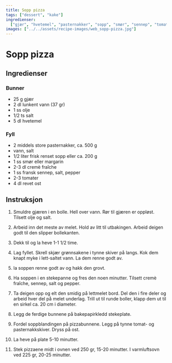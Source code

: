```yaml
---
title: Sopp pizza
tags: ["dessert", "kake"]
ingredienser:
  ["gjær", "hvetemel", "pasternakker", "sopp", "smør", "sennep", "tomat", "ost"]
images: ["../../assets/recipe-images/web_sopp-pizza.jpg"]
---
```


# Sopp pizza

## Ingredienser

### Bunner

- 25 g gjær
- 2 dl lunkent vann (37 gr)
- 1 ss olje
- 1/2 ts salt
- 5 dl hvetemel

### Fyll

- 2 middels store pasternakker, ca. 500 g
- vann, salt
- 1/2 liter frisk renset sopp eller ca. 200 g
- 1 ss smør eller margarin
- 2-3 dl cremè fraîche
- 1 ss fransk sennep, salt, pepper
- 2-3 tomater
- 4 dl revet ost

## Instruksjon

1. Smuldre gjæren i en bolle. Hell over vann. Rør til gjæren er oppløst. Tilsett olje og salt.

2. Arbeid inn det meste av melet. Hold av litt til utbakingen. Arbeid deigen godt til den slipper bollekanten.

3. Dekk til og la heve 1-1 1/2 time.

4. Lag fyllet. Skrell skjær grønnsakene i tynne skiver på langs. Kok dem knapt myke i lett-saltet vann. La dem renne godt av.

5. la soppen renne godt av og hakk den grovt.

6. Ha soppen i en stekepanne og fres den noen minutter. Tilsett cremè fraîche, sennep, salt og pepper.

7. Ta deigen opp og elt den smidig på lettmelet bord. Del den i fire deler og arbeid hver del på melet underlag. Trill ut til runde boller, klapp dem ut til en sirkel ca. 20 cm i diameter.

8. Legg de ferdige bunnene på bakepapirkledd stekeplate.

9. Fordel soppblandingen på pizzabunnene. Legg på tynne tomat- og pasternakkskiver. Dryss på ost.

10. La heve på plate 5-10 minutter.

11. Stek pizzaene midt i ovnen ved 250 gr, 15-20 minutter. I varmluftsovn ved 225 gr, 20-25 minutter.
